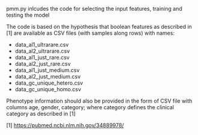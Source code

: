 pmm.py inlcudes the code for selecting the input features, training and testing the model

The code is based on the hypothesis that boolean features as described in [1] are available as CSV files (with samples along rows) with names:
* data_al1_ultrarare.csv
* data_al2_ultrarare.csv
* data_al1_just_rare.csv
* data_al2_just_rare.csv
* data_al1_just_medium.csv
* data_al2_just_medium.csv
* data_gc_unique_hetero.csv
* data_gc_unique_homo.csv

Phenotype information should also be provided in the form of CSV file with columns age, gender, category; where category defines the clinical category as described in [1]

[1] https://pubmed.ncbi.nlm.nih.gov/34889978/
